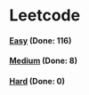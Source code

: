# Leetcode

<h4><a href="https://github.com/lon-yang/leetcode/blob/master/docs/Easy.md">Easy</a>  (Done: 116)</h4>
<h4><a href="https://github.com/lon-yang/leetcode/blob/master/docs/Medium.md">Medium</a>  (Done: 8)</h4>
<h4><a href="https://github.com/lon-yang/leetcode/blob/master/docs/Hard.md">Hard</a>  (Done: 0)</h4>
